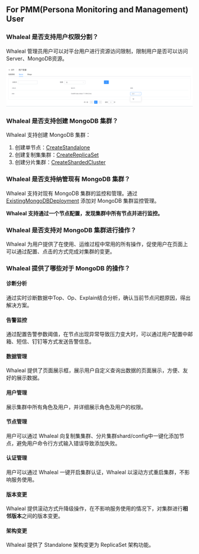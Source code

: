 ## For PMM(Persona Monitoring and Management) User

### Whaleal 是否支持用户权限分割？

Whaleal 管理员用户可以对平台用户进行资源访问限制，限制用户是否可以访问 Server、MongoDB资源。

![image-20220725191359227](../../../images/whalealPlatformImages/ForPMMUser.png)



### Whaleal 是否支持创建 MongoDB 集群？

Whaleal 支持创建 MongoDB 集群：

1. 创建单节点：[CreateStandalone](../02-Usage/MongoDB/CreateDeployment/CreateStandalone.md)
2. 创建复制集集群：[CreateReplicaSet](../02-Usage/MongoDB/CreateDeployment/CreateReplicaSet.md)
3. 创建分片集群：[CreateShardedCluster](../02-Usage/MongoDB/CreateDeployment/CreateShardedCluster.md)



### Whaleal 是否支持纳管现有 MongoDB 集群？

Whaleal 支持对现有 MongoDB 集群的监控和管理。通过 [ExistingMongoDBDeployment](../02-Usage/MongoDB/CreateDeployment/ExistingMongoDBDeployment.md) 添加对 MongoDB 集群监控管理。

**Whaleal 支持通过一个节点配置，发现集群中所有节点并进行监控。**



### Whaleal 是否支持对 MongoDB 集群进行操作？

Whaleal 为用户提供了在使用、运维过程中常用的所有操作，促使用户在页面上可以通过配置、点击的方式完成对集群的变更。



### Whaleal 提供了哪些对于 MongoDB 的操作？

#### 诊断分析

通过实时诊断数据中Top、Op、Explain结合分析，确认当前节点问题原因，得出解决方案。

#### 告警监控

通过配置告警参数阈值，在节点出现异常导致压力变大时，可以通过用户配置中邮箱、短信、钉钉等方式发送告警信息。

#### 数据管理

Whaleal 提供了页面展示框，展示用户自定义查询出数据的页面展示，方便、友好的展示数据。

#### 用户管理

展示集群中所有角色及用户，并详细展示角色及用户的权限。

#### 节点管理

用户可以通过 Whaleal 向复制集集群、分片集群shard/config中一键化添加节点，避免用户命令行方式输入错误导致添加失败。

#### 认证管理

用户可以通过 Whaleal 一键开启集群认证，Whaleal 以滚动方式重启集群，不影响服务使用。

#### 版本变更

Whaleal 提供滚动方式升降级操作，在不影响服务使用的情况下，对集群进行**相邻版本**之间的版本变更。

#### 架构变更

Whaleal 提供了 Standalone 架构变更为 ReplicaSet 架构功能。